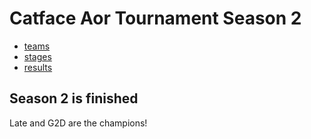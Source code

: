 # Catface Aor Tournament Season 2

- [teams](s2_teams.md)
- [stages](s2_stages.md)
- [results](s2_results.md)


## Season 2 is finished

Late and G2D are the champions!
